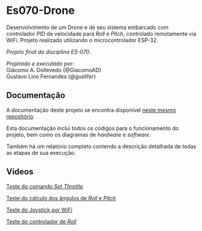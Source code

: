 # Es070-Drone

Desenvolvimento de um Drone e de seu sistema embarcado com controlador *PID* de velocidade para *Roll* e *Pitch*, controlado remotamente via WiFi. Projeto realizado utilizando o microcontrolador ESP-32.
 
*Projeto final da disciplina ES-070*. 

*Projetado e executado por:*  
Giácomo A. Dollevedo (@GiacomoAD)  
Gustavo Lino Fernandes (@guslifer)



## Documentação

A documentação deste projeto se encontra disponível [neste mesmo repositório](https://github.com/GiacomoAD/Es070-Drone/tree/master/Documentacao).  

Esta documentação inclui todos os códigos para o funcionamento do projeto, bem como os diagramas de *hardware* e *software*.   

Também há um relatório completo contendo a descrição detalhada de todas as etapas de sua execução.


## Vídeos

[Teste do comando *Set Throttle*](https://www.youtube.com/watch?v=9rjGLAiEQOo)

[Teste do cálculo dos ângulos de *Roll* e *Pitch*](https://www.youtube.com/watch?v=8WvH9QH_4Co)

[Teste do Joystick por WiFi](https://www.youtube.com/watch?v=kau0kQcwUB4)

[Teste do controlador de *Roll*](https://www.youtube.com/watch?v=OWnj96heea4)